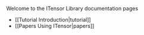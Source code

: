 Welcome to the ITensor Library documentation pages

* [[Tutorial Introduction|tutorial]]
* [[Papers Using ITensor|papers]]
